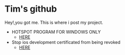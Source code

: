 # Tim's github
Hey!,you got me.
This is where i post my project.
- HOTSPOT PROGRAM FOR WINDOWS ONLY
    - <a href="http://cjtim.github.io/HOTSPOT_PROGRAM.cmd">HERE</a>
- Stop ios development certificated from being revoked
    - <a href="https://github.com/cjtim/ByeRevoke">HERE</a>
    
